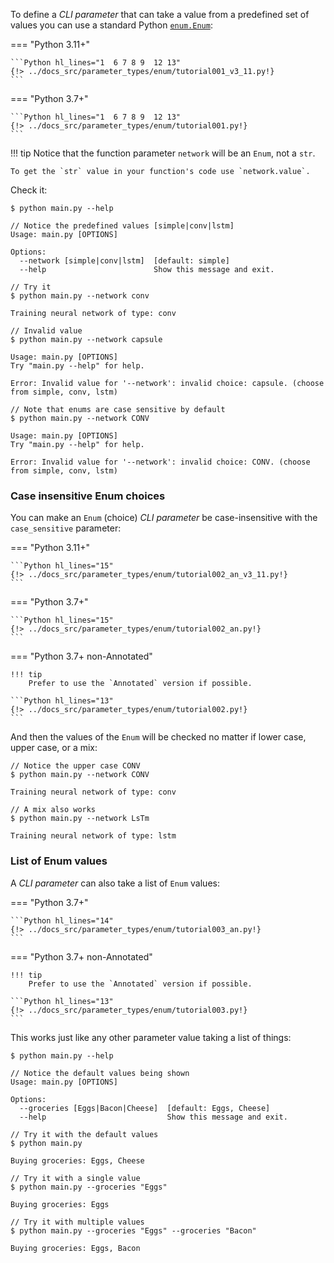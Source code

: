 To define a *CLI parameter* that can take a value from a predefined set of values you can use a standard Python <a href="https://docs.python.org/3/library/enum.html" class="external-link" target="_blank">`enum.Enum`</a>:


=== "Python 3.11+"

    ```Python hl_lines="1  6 7 8 9  12 13"
    {!> ../docs_src/parameter_types/enum/tutorial001_v3_11.py!}
    ```

=== "Python 3.7+"

    ```Python hl_lines="1  6 7 8 9  12 13"
    {!> ../docs_src/parameter_types/enum/tutorial001.py!}
    ```


!!! tip
    Notice that the function parameter `network` will be an `Enum`, not a `str`.

    To get the `str` value in your function's code use `network.value`.

Check it:

<div class="termy">

```console
$ python main.py --help

// Notice the predefined values [simple|conv|lstm]
Usage: main.py [OPTIONS]

Options:
  --network [simple|conv|lstm]  [default: simple]
  --help                        Show this message and exit.

// Try it
$ python main.py --network conv

Training neural network of type: conv

// Invalid value
$ python main.py --network capsule

Usage: main.py [OPTIONS]
Try "main.py --help" for help.

Error: Invalid value for '--network': invalid choice: capsule. (choose from simple, conv, lstm)

// Note that enums are case sensitive by default
$ python main.py --network CONV

Usage: main.py [OPTIONS]
Try "main.py --help" for help.

Error: Invalid value for '--network': invalid choice: CONV. (choose from simple, conv, lstm)
```

</div>

### Case insensitive Enum choices

You can make an `Enum` (choice) *CLI parameter* be case-insensitive with the `case_sensitive` parameter:

=== "Python 3.11+"

    ```Python hl_lines="15"
    {!> ../docs_src/parameter_types/enum/tutorial002_an_v3_11.py!}
    ```

=== "Python 3.7+"

    ```Python hl_lines="15"
    {!> ../docs_src/parameter_types/enum/tutorial002_an.py!}
    ```

=== "Python 3.7+ non-Annotated"

    !!! tip
        Prefer to use the `Annotated` version if possible.

    ```Python hl_lines="13"
    {!> ../docs_src/parameter_types/enum/tutorial002.py!}
    ```

And then the values of the `Enum` will be checked no matter if lower case, upper case, or a mix:

<div class="termy">

```console
// Notice the upper case CONV
$ python main.py --network CONV

Training neural network of type: conv

// A mix also works
$ python main.py --network LsTm

Training neural network of type: lstm
```

</div>

### List of Enum values

A *CLI parameter* can also take a list of `Enum` values:

=== "Python 3.7+"

    ```Python hl_lines="14"
    {!> ../docs_src/parameter_types/enum/tutorial003_an.py!}
    ```

=== "Python 3.7+ non-Annotated"

    !!! tip
        Prefer to use the `Annotated` version if possible.

    ```Python hl_lines="13"
    {!> ../docs_src/parameter_types/enum/tutorial003.py!}
    ```

This works just like any other parameter value taking a list of things:

<div class="termy">

```console
$ python main.py --help

// Notice the default values being shown
Usage: main.py [OPTIONS]

Options:
  --groceries [Eggs|Bacon|Cheese]  [default: Eggs, Cheese]
  --help                           Show this message and exit.

// Try it with the default values
$ python main.py

Buying groceries: Eggs, Cheese

// Try it with a single value
$ python main.py --groceries "Eggs"

Buying groceries: Eggs

// Try it with multiple values
$ python main.py --groceries "Eggs" --groceries "Bacon"

Buying groceries: Eggs, Bacon
```

</div>
